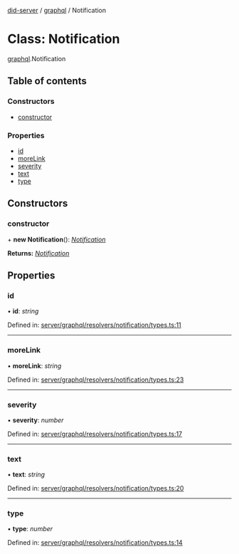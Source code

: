 [did-server](../README.md) / [graphql](../modules/graphql.md) / Notification

# Class: Notification

[graphql](../modules/graphql.md).Notification

## Table of contents

### Constructors

- [constructor](graphql.notification.md#constructor)

### Properties

- [id](graphql.notification.md#id)
- [moreLink](graphql.notification.md#morelink)
- [severity](graphql.notification.md#severity)
- [text](graphql.notification.md#text)
- [type](graphql.notification.md#type)

## Constructors

### constructor

\+ **new Notification**(): [*Notification*](graphql.notification.md)

**Returns:** [*Notification*](graphql.notification.md)

## Properties

### id

• **id**: *string*

Defined in: [server/graphql/resolvers/notification/types.ts:11](https://github.com/Puzzlepart/did/blob/45604452/server/graphql/resolvers/notification/types.ts#L11)

___

### moreLink

• **moreLink**: *string*

Defined in: [server/graphql/resolvers/notification/types.ts:23](https://github.com/Puzzlepart/did/blob/45604452/server/graphql/resolvers/notification/types.ts#L23)

___

### severity

• **severity**: *number*

Defined in: [server/graphql/resolvers/notification/types.ts:17](https://github.com/Puzzlepart/did/blob/45604452/server/graphql/resolvers/notification/types.ts#L17)

___

### text

• **text**: *string*

Defined in: [server/graphql/resolvers/notification/types.ts:20](https://github.com/Puzzlepart/did/blob/45604452/server/graphql/resolvers/notification/types.ts#L20)

___

### type

• **type**: *number*

Defined in: [server/graphql/resolvers/notification/types.ts:14](https://github.com/Puzzlepart/did/blob/45604452/server/graphql/resolvers/notification/types.ts#L14)
